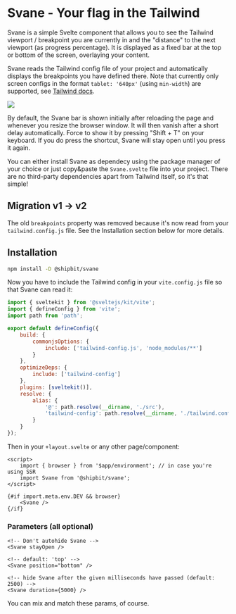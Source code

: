 # Svane - Your flag in the Tailwind

Svane is a simple Svelte component that allows you to see the Tailwind viewport / breakpoint you are currently in and the "distance" to the next viewport (as progress percentage).
It is displayed as a fixed bar at the top or bottom of the screen, overlaying your content.

Svane reads the Tailwind config file of your project and automatically displays the breakpoints you have defined there.
Note that currently only screen configs in the format `tablet: '640px'` (using `min-width`) are supported, see [Tailwind docs](https://tailwindcss.com/docs/screens).

![](svane.gif)

By default, the Svane bar is shown initially after reloading the page and whenever you resize the browser window. It will then vanish after a short delay automatically.
Force to show it by pressing "Shift + T" on your keyboard. If you do press the shortcut, Svane will stay open until you press it again.

You can either install Svane as dependecy using the package manager of your choice or just copy&paste the `Svane.svelte` file into your project.
There are no third-party dependencies apart from Tailwind itself, so it's that simple!

## Migration v1 -> v2

The old `breakpoints` property was removed because it's now read from your `tailwind.config.js` file.
See the Installation section below for more details.

## Installation

```bash
npm install -D @shipbit/svane
```

Now you have to include the Tailwind config in your `vite.config.js` file so that Svane can read it:

```js
import { sveltekit } from '@sveltejs/kit/vite';
import { defineConfig } from 'vite';
import path from 'path';

export default defineConfig({
	build: {
		commonjsOptions: {
			include: ['tailwind-config.js', 'node_modules/**']
		}
	},
	optimizeDeps: {
		include: ['tailwind-config']
	},
	plugins: [sveltekit()],
	resolve: {
		alias: {
			'@': path.resolve(__dirname, './src'),
			'tailwind-config': path.resolve(__dirname, './tailwind.config.js')
		}
	}
});
```

Then in your `+layout.svelte` or any other page/component:

```svelte
<script>
	import { browser } from '$app/environment'; // in case you're using SSR
	import Svane from '@shipbit/svane';
</script>

{#if import.meta.env.DEV && browser}
	<Svane />
{/if}
```

### Parameters (all optional)

```svelte
<!-- Don't autohide Svane -->
<Svane stayOpen />

<!-- default: 'top' -->
<Svane position="bottom" />

<!-- hide Svane after the given milliseconds have passed (default: 2500) -->
<Svane duration={5000} />
```

You can mix and match these params, of course.
